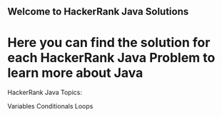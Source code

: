 ## Welcome to HackerRank Java Solutions
# Here you can find the solution for each HackerRank Java Problem to learn more about Java

HackerRank Java Topics:

Variables
Conditionals
Loops